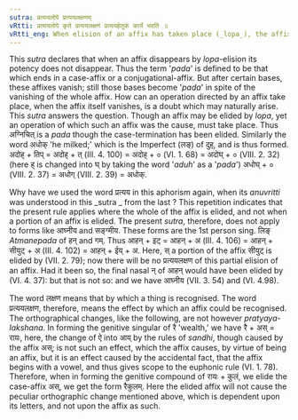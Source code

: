 ```yaml
---
sutra: प्रत्ययलोपे प्रत्ययलक्षणम्
vRtti: प्रत्ययलोपे कृते प्रत्ययलक्षणं प्रत्ययहेतुकं कार्यं भवति ॥
vRtti_eng: When elision of an affix has taken place (_lopa_), the affix still exerts its influence, and the operations dependant upon it, take place as if it were present.
---
```

This _sutra_ declares that when an affix disappears by _lopa_-elision its potency does not disappear. Thus the term '_pada_' is defined to be that which ends in a case-affix or a conjugational-affix. But after certain bases, these affixes vanish; still those bases become '_pada_' in spite of the vanishing of the whole affix. How can an operation directed by an affix take place, when the affix itself vanishes, is a doubt which may naturally arise. This _sutra_ answers the question. Though an affix may be elided by _lopa_, yet an operation of which such an affix was the cause, must take place. Thus अग्निचित् is a _pada_ though the case-termination has been elided. Similarly the word अधोक् 'he milked;' which is the Imperfect (लङ्) of दुह्, and is thus formed. अदोह् + तिप् = अदोह् + त् (III. 4. 100) = अदोह् + ० (VI. 1. 68) = अदोघ् + ० (VIII. 2. 32) (here ह् is changed into घ् by taking the word '_aduh_' as a '_pada_') अधोघ् + ० (VIII. 2. 37) = अधोग् (VIII. 2. 39) = अधोक्.

Why have we used the word प्रत्यय in this aphorism again, when its _anuvritti_ was understood in this _sutra _ from the last ? This repetition indicates that the present rule applies where the whole of the affix is elided, and not when a portion of an affix is elided. The present _sutra_, therefore, does not apply to forms like आघ्नीय and सङ्ग्मीय. These forms are the 1st person sing. लिङ् _Atmanepada_ of हन् and गम्. Thus आहन् + इट् = आहन् + अ (III. 4. 106) = आहन् + सीयुट् + अ (III. 4. 102) = आहन् + ईय् + अ. Here, स् a portion of the affix सीयुट् is elided by (VII. 2. 79); now there will be no प्रत्ययलक्षण of this partial elision of an affix. Had it been so, the final nasal न् of आहन् would have been elided by (VI. 4. 37): but that is not so: and we have आघ्नीय (VII. 3. 54) and (VI. 4.98).

The word लक्षण means that by which a thing is recognised. The word प्रत्ययलक्षण, therefore, means the effect by which an affix could be recognised. The orthographical changes, like the following, are not however _pratyaya_-_lakshana_. In forming the genitive singular of रै 'wealth,' we have  रै + अस् = रायः, here, the change of ऐ into आय् by the rules of _sandhi_, though caused by the affix अस्; is not such an effect, which the affix causes, by virtue of being an affix, but it is an effect caused by the accidental fact, that the affix begins with a vowel, and thus gives scope to the euphonic rule (VI. 1. 78). Therefore, when in forming the genitive compound of रायः + कुलं, we elide the case-affix अस्, we get the form रैकुलम्. Here the elided affix will not cause the peculiar orthographic change mentioned above, which is dependent upon its letters, and not upon the affix as such.
